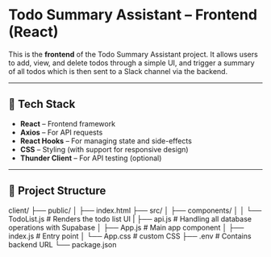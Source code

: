 # Todo Summary Assistant – Frontend (React)

This is the **frontend** of the Todo Summary Assistant project. It allows users to add, view, and delete todos through a simple UI, and trigger a summary of all todos which is then sent to a Slack channel via the backend.

---

## 🚀 Tech Stack

- **React** – Frontend framework
- **Axios** – For API requests
- **React Hooks** – For managing state and side-effects
- **CSS** – Styling (with support for responsive design)
- **Thunder Client** – For API testing (optional)

---

## 📁 Project Structure

client/
├── public/
│ ├── index.html
├── src/
│ ├── components/
│ │ └── TodoList.js # Renders the todo list UI
| ├── api.js # Handling all database operations with Supabase
│ ├── App.js # Main app component
│ ├── index.js # Entry point
│ └── App.css # custom CSS
├── .env # Contains backend URL
└── package.json